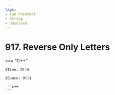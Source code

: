 ```yaml
---
tags:
- Two Pointers
- String
- Unsolved
---
```



# 917. Reverse Only Letters

=== "C++"

    $Time: O()$

    $Space: O()$

    ```c++
    ```